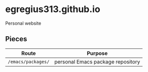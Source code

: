 # egregius313.github.io

Personal website


## Pieces

| Route | Purpose |
|-------|---------|
| `/emacs/packages/` | personal Emacs package repository |
